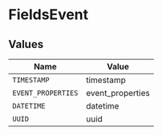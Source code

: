 # FieldsEvent


## Values

| Name               | Value              |
| ------------------ | ------------------ |
| `TIMESTAMP`        | timestamp          |
| `EVENT_PROPERTIES` | event_properties   |
| `DATETIME`         | datetime           |
| `UUID`             | uuid               |